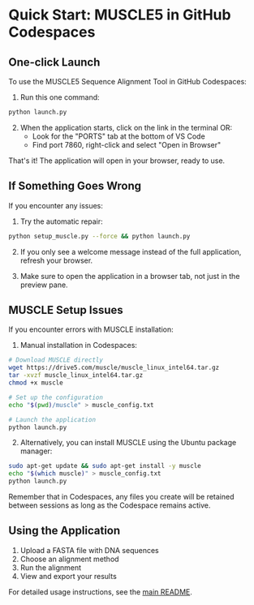 # Quick Start: MUSCLE5 in GitHub Codespaces

## One-click Launch

To use the MUSCLE5 Sequence Alignment Tool in GitHub Codespaces:

1. Run this one command:

```bash
python launch.py
```

2. When the application starts, click on the link in the terminal OR:
   - Look for the "PORTS" tab at the bottom of VS Code
   - Find port 7860, right-click and select "Open in Browser"

That's it! The application will open in your browser, ready to use.

## If Something Goes Wrong

If you encounter any issues:

1. Try the automatic repair:

```bash
python setup_muscle.py --force && python launch.py
```

2. If you only see a welcome message instead of the full application, refresh your browser.

3. Make sure to open the application in a browser tab, not just in the preview pane.

## MUSCLE Setup Issues

If you encounter errors with MUSCLE installation:

1. Manual installation in Codespaces:

```bash
# Download MUSCLE directly
wget https://drive5.com/muscle/muscle_linux_intel64.tar.gz
tar -xvzf muscle_linux_intel64.tar.gz
chmod +x muscle

# Set up the configuration
echo "$(pwd)/muscle" > muscle_config.txt

# Launch the application
python launch.py
```

2. Alternatively, you can install MUSCLE using the Ubuntu package manager:

```bash
sudo apt-get update && sudo apt-get install -y muscle
echo "$(which muscle)" > muscle_config.txt
python launch.py
```

Remember that in Codespaces, any files you create will be retained between sessions as long as the Codespace remains active.

## Using the Application

1. Upload a FASTA file with DNA sequences
2. Choose an alignment method
3. Run the alignment
4. View and export your results

For detailed usage instructions, see the [main README](README.md).

